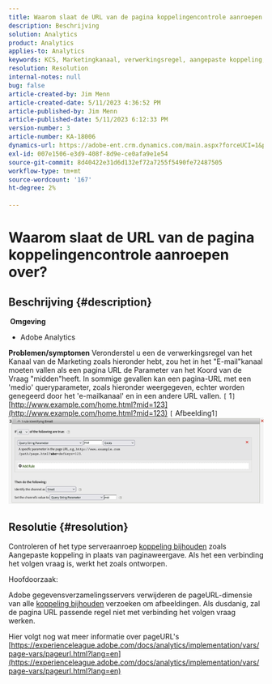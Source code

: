 ```yaml
---
title: Waarom slaat de URL van de pagina koppelingencontrole aanroepen over?
description: Beschrijving
solution: Analytics
product: Analytics
applies-to: Analytics
keywords: KCS, Marketingkanaal, verwerkingsregel, aangepaste koppeling, URL, overslaan, aanroepen bijhouden, pagina, Veelgestelde vragen
resolution: Resolution
internal-notes: null
bug: false
article-created-by: Jim Menn
article-created-date: 5/11/2023 4:36:52 PM
article-published-by: Jim Menn
article-published-date: 5/11/2023 6:12:33 PM
version-number: 3
article-number: KA-18006
dynamics-url: https://adobe-ent.crm.dynamics.com/main.aspx?forceUCI=1&pagetype=entityrecord&etn=knowledgearticle&id=fa97f106-1af0-ed11-8849-6045bd006295
exl-id: 007e1506-e3d9-408f-8d9e-ce0afa9e1e54
source-git-commit: 8d40422e31d6d132ef72a7255f5490fe72487505
workflow-type: tm+mt
source-wordcount: '167'
ht-degree: 2%

---
```


# Waarom slaat de URL van de pagina koppelingencontrole aanroepen over?

## Beschrijving {#description}

<b> Omgeving</b>
- Adobe Analytics



<b>Problemen/symptomen</b>
Veronderstel u een de verwerkingsregel van het Kanaal van de Marketing zoals hieronder hebt, zou het in het &quot;E-mail&quot;kanaal moeten vallen als een pagina URL de Parameter van het Koord van de Vraag &quot;midden&quot;heeft.
In sommige gevallen kan een pagina-URL met een &#39;medio&#39; queryparameter, zoals hieronder weergegeven, echter worden genegeerd door het &#39;e-mailkanaal&#39; en in een andere URL vallen.
`[` 1`]`  [http://www.example.com/home.html?mid=123](http://www.example.com/home.html?mid=123)
`[` Afbeelding1`]`
![](assets/___fb97f106-1af0-ed11-8849-6045bd006295___.png)


## Resolutie {#resolution}




Controleren of het type serveraanroep [koppeling bijhouden](https://experienceleague.adobe.com/docs/analytics/implementation/vars/functions/tl-method.html?lang=en) zoals Aangepaste koppeling in plaats van paginaweergave. Als het een verbinding het volgen vraag is, werkt het zoals ontworpen.





Hoofdoorzaak:

Adobe gegevensverzamelingsservers verwijderen de pageURL-dimensie van alle [koppeling bijhouden](https://experienceleague.adobe.com/docs/analytics/implementation/vars/functions/tl-method.html?lang=en) verzoeken om afbeeldingen. Als dusdanig, zal de pagina URL passende regel niet met verbinding het volgen vraag werken.

Hier volgt nog wat meer informatie over pageURL&#39;s [https://experienceleague.adobe.com/docs/analytics/implementation/vars/page-vars/pageurl.html?lang=en](https://experienceleague.adobe.com/docs/analytics/implementation/vars/page-vars/pageurl.html?lang=en)

